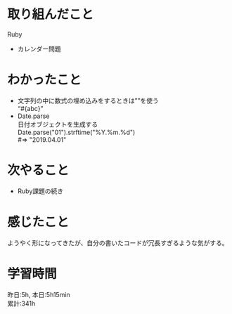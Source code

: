 # 取り組んだこと       
Ruby
- カレンダー問題
# わかったこと
- 文字列の中に数式の埋め込みをするときは””を使う  
  “#{abc}”  
- Date.parse  
  日付オブジェクトを生成する  
  Date.parse("01").strftime("%Y.%m.%d")  
  #=> "2019.04.01"  
# 次やること
- Ruby課題の続き
# 感じたこと
ようやく形になってきたが、自分の書いたコードが冗長すぎるような気がする。
# 学習時間  
昨日:5h, 本日:5h15min  
累計:341h
